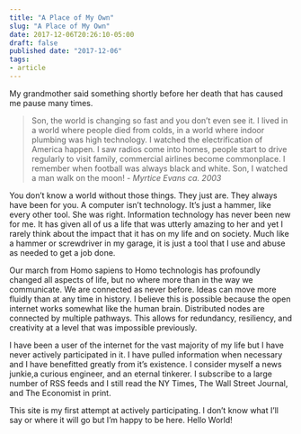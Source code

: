 ```yaml
---
title: "A Place of My Own"
slug: "A Place of My Own"
date: 2017-12-06T20:26:10-05:00
draft: false
published date: "2017-12-06"
tags:
- article
---
```


My grandmother said something shortly before her death that has caused me pause many times.

>Son, the world is changing so fast and you don’t even see it. I lived in a world where people died from colds, in a world where indoor plumbing was high technology. I watched the electrification of America happen. I saw radios come into homes, people start to drive regularly to visit family, commercial airlines become commonplace. I remember when football was always black and white. Son, I watched a man walk on the moon! *- Myrtice Evans ca. 2003*

You don’t know a world without those things. They just are. They always have been for you. A computer isn’t technology. It’s just a hammer, like every other tool. She was right. Information technology has never been new for me. It has given all of us a life that was utterly amazing to her and yet I rarely think about the impact that it has on my life and on society. Much like a hammer or screwdriver in my garage, it is just a tool that I use and abuse as needed to get a job done.

Our march from Homo sapiens to Homo technologis has profoundly changed all aspects of life, but no where more than in the way we communicate. We are connected as never before. Ideas can move more fluidly than at any time in history. I believe this is possible because the open internet works somewhat like the human brain. Distributed nodes are connected by multiple pathways. This allows for redundancy, resiliency, and creativity at a level that was impossible previously.

I have been a user of the internet for the vast majority of my life but I have never actively participated in it. I have pulled information when necessary and I have benefitted greatly from it’s existence. I consider myself a news junkie,a curious engineer, and an eternal tinkerer. I subscribe to a large number of RSS feeds and I still read the NY Times, The Wall Street Journal, and The Economist in print.

This site is my first attempt at actively participating. I don’t know what I’ll say or where it will go but I’m happy to be here. Hello World!
